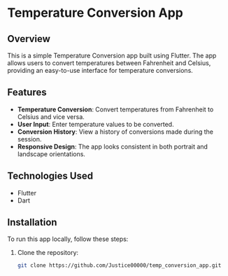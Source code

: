 # Temperature Conversion App

## Overview
This is a simple Temperature Conversion app built using Flutter. The app allows users to convert temperatures between Fahrenheit and Celsius, providing an easy-to-use interface for temperature conversions.

## Features
- **Temperature Conversion**: Convert temperatures from Fahrenheit to Celsius and vice versa.
- **User Input**: Enter temperature values to be converted.
- **Conversion History**: View a history of conversions made during the session.
- **Responsive Design**: The app looks consistent in both portrait and landscape orientations.

## Technologies Used
- Flutter
- Dart

## Installation
To run this app locally, follow these steps:

1. Clone the repository:
   ```bash
   git clone https://github.com/Justice00000/temp_conversion_app.git
